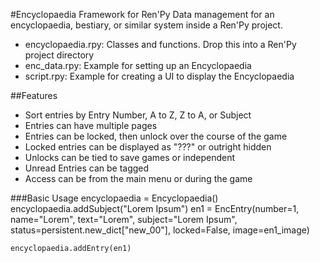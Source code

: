 #Encyclopaedia Framework for Ren'Py
Data management for an encyclopaedia, bestiary, or similar system inside a Ren'Py project. 

- encyclopaedia.rpy: Classes and functions. Drop this into a Ren'Py project directory
- enc_data.rpy: Example for setting up an Encyclopaedia
- script.rpy: Example for creating a UI to display the Encyclopaedia

##Features
- Sort entries by Entry Number, A to Z, Z to A, or Subject
- Entries can have multiple pages
- Entries can be locked, then unlock over the course of the game
- Locked entries can be displayed as "???" or outright hidden
- Unlocks can be tied to save games or independent
- Unread Entries can be tagged
- Access can be from the main menu or during the game

###Basic Usage
    encyclopaedia = Encyclopaedia()
    encyclopaedia.addSubject("Lorem Ipsum")
    en1 = EncEntry(number=1, 
                   name="Lorem", 
                   text="Lorem", 
                   subject="Lorem Ipsum", 
                   status=persistent.new_dict["new_00"], 
                   locked=False, 
                   image=en1_image)
    
    encyclopaedia.addEntry(en1)